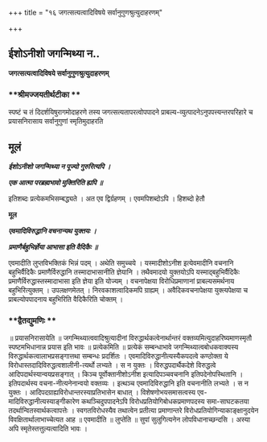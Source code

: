 +++
title = "१६ जगत्सत्यत्वादिविषये सर्वानुगुणश्रुत्युदाहरणम्"

+++


## ईशोऽनीशो जगन्मिथ्या न..

**जगत्सत्यत्वादिविषये सर्वानुगुणश्रुत्युदाहरणम्**

### **श्रीमज्जयतीर्थटीका **

स्पष्टं च तं दिदर्शयिषुरागमोदाहरणे तस्य जगत्सत्यतापरत्वोपपादने प्राबल्य-व्युत्पादनेऽनुपपत्त्यन्तरपरिहारे च प्रयासनिरासाय सर्वानुगुणां स्मृतिमुदाहरति

## **मूलं**

***ईशोऽनीशो जगन्मिथ्या न पूज्यो गुरुरित्यपि ।***

***एक आत्मा परब्रह्मभावो मुक्तिरिति ह्यपि ॥***

इतिशब्दः प्रत्येकमभिसम्बद्ध्यते । अत एव द्विर्ग्रहणम् । एवमपिशब्दोऽपि । हिशब्दो हेतौ

**मूल**

***एवमादिविरुद्धानि वचनान्यथ युक्तयः ।***

***प्रमाणैर्बहुभिर्ज्ञेया आभासा इति वैदिकैः ॥***

एवमादीति लुप्तविभक्तिकं भिन्नं पदम् । अथेति समुच्चये । यस्मादीशोऽनीश इत्येवमादीनि वचनानि बहुभिर्वैदिकैः प्रमाणैर्विरुद्धानि तस्मादाभासानीति ज्ञेयानि । तथैवमादयो युक्तयोऽपि यस्माद्बहुभिर्वैदिकैः प्रमाणैर्विरुद्धास्तस्मादाभासा इति ज्ञेया इति योज्यम् । वचनापेक्षया विरोधिप्रमाणानां प्राबल्यसमर्थनाय बहुभिरित्युक्तम् । उपलक्षणमेतत् । निरवकाशत्वादिकमपि ग्राह्यम् । अवैदिकवचनापेक्षया युक्त्यपेक्षया च प्राबल्योपपादनाय बहुभिरिति वैदिकैरिति चोक्तम् ।

### **द्वैतद्युमणिः **

॥ प्रयासनिरासायेति ॥ जगन्मिथ्यात्ववादिश्रुत्यादीनां विरुद्धार्थकत्वेनार्थान्तरं वक्तव्यमित्युदाहरिष्यमाणस्मृतौ स्पष्टमभिधानान्न प्रयास इति भावः ॥ प्रत्येकमिति ॥ प्रत्येकं सम्बन्धाभावे जगन्मिथ्यात्वबोधकवाक्यस्य विरुद्धार्थकत्वालाभप्रसङ्गात्तथा सम्बन्धः प्रदर्शितः । एवमादिविरुद्धानीत्यस्यैकपदत्वे कण्ठोक्ता ये विरोधास्तदादिविरुद्धत्वशालीनी-त्यर्थो लभ्यते । स न युक्तः । विरुद्धपदार्थैकदेशे विरुद्धत्वे आदिपदार्थस्यान्वयप्रसङ्गात् । किञ्च पूर्वोक्तानीशोऽनीश इत्यादिपञ्चवचनानि इतिपदेनोपस्थितानि । इतिपदार्थस्य वचना-नीत्यनेनान्वयो वक्तव्यः । इत्थञ्च एवमादिविरुद्धानि इति वचनानीति लभ्यते । स न युक्तः । आदिपदग्राह्यविरोधान्तरस्याप्रतिभासेन बाधात् । विशेषणोभयसमासत्वस्य एव-मादिविरुद्धानीत्यस्याङ्गीकारेण कथञ्चिदुपपादनेऽपि विरोधप्रतियोगिबोधकप्रमाणपदस्य समा-साघटकतया तदर्थान्वितस्वार्थकत्वापत्तेः । स्वगतविरोधस्यैव तथात्वेन प्रतीत्या प्रमाणान्तरे विरोधप्रतियोगिन्याकाङ्क्षानुदयेन विवक्षितार्थालाभाच्चेत्यत आह ॥ एवमादीति ॥ लुप्तेति ॥ सुपां सुलुगित्यनेन लोपविधानाच्छन्दसि । अस्या अपि स्मृतेस्तत्तुल्यत्वादिति भावः ।

